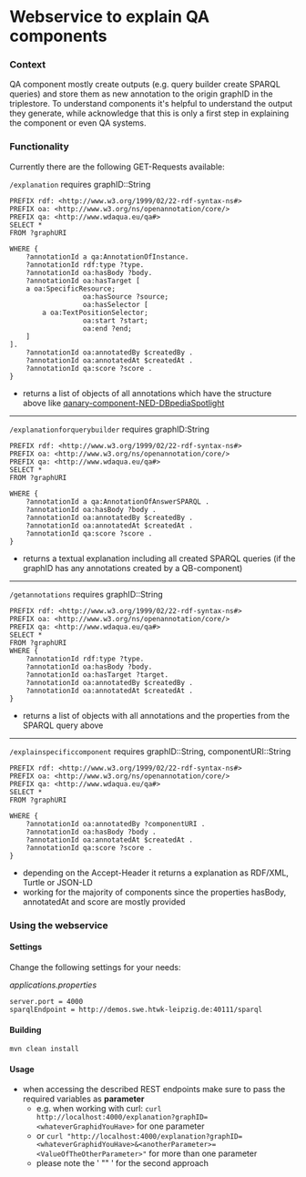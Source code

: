 # Webservice to explain QA components

### Context
QA component mostly create outputs (e.g. query builder create SPARQL queries) and store them as new annotation to the origin graphID in the triplestore. To understand components it's helpful to understand the output they generate, while acknowledge that this is only a first step in explaining the component or even QA systems.

### Functionality
Currently there are the following GET-Requests available:

`/explanation` requires graphID::String
```
PREFIX rdf: <http://www.w3.org/1999/02/22-rdf-syntax-ns#>
PREFIX oa: <http://www.w3.org/ns/openannotation/core/>
PREFIX qa: <http://www.wdaqua.eu/qa#>
SELECT *
FROM ?graphURI

WHERE {
  	?annotationId a qa:AnnotationOfInstance.
    ?annotationId rdf:type ?type.
    ?annotationId oa:hasBody ?body.
    ?annotationId oa:hasTarget [
	a oa:SpecificResource;
                  oa:hasSource ?source;
                  oa:hasSelector [
    	a oa:TextPositionSelector;
                  oa:start ?start;
                  oa:end ?end;
    ]
].
    ?annotationId oa:annotatedBy $createdBy .
    ?annotationId oa:annotatedAt $createdAt .
    ?annotationId qa:score ?score .
}
```
- returns a list of objects of all annotations which have the structure above like [qanary-component-NED-DBpediaSpotlight](https://github.com/WDAqua/Qanary-question-answering-components/tree/master/qanary-component-NED-DBpediaSpotlight)
---
`/explanationforquerybuilder` requires graphID:String
```
PREFIX rdf: <http://www.w3.org/1999/02/22-rdf-syntax-ns#>
PREFIX oa: <http://www.w3.org/ns/openannotation/core/>
PREFIX qa: <http://www.wdaqua.eu/qa#>
SELECT *
FROM ?graphURI

WHERE {
    ?annotationId a qa:AnnotationOfAnswerSPARQL .
    ?annotationId oa:hasBody ?body .
    ?annotationId oa:annotatedBy $createdBy .
    ?annotationId oa:annotatedAt $createdAt .
    ?annotationId qa:score ?score .
}
```
- returns a textual explanation including all created SPARQL queries (if the graphID has any annotations created by a QB-component)
---
`/getannotations` requires graphID::String
```
PREFIX rdf: <http://www.w3.org/1999/02/22-rdf-syntax-ns#>
PREFIX oa: <http://www.w3.org/ns/openannotation/core/>
PREFIX qa: <http://www.wdaqua.eu/qa#>
SELECT *
FROM ?graphURI
WHERE {
    ?annotationId rdf:type ?type.
    ?annotationId oa:hasBody ?body.
    ?annotationId oa:hasTarget ?target.
    ?annotationId oa:annotatedBy $createdBy .
    ?annotationId oa:annotatedAt $createdAt .
}
```
- returns a list of objects with all annotations and the properties from the SPARQL query above
---
`/explainspecificcomponent` requires graphID::String, componentURI::String 
```
PREFIX rdf: <http://www.w3.org/1999/02/22-rdf-syntax-ns#>
PREFIX oa: <http://www.w3.org/ns/openannotation/core/>
PREFIX qa: <http://www.wdaqua.eu/qa#>
SELECT *
FROM ?graphURI

WHERE {
    ?annotationId oa:annotatedBy ?componentURI .
    ?annotationId oa:hasBody ?body .
    ?annotationId oa:annotatedAt $createdAt .
    ?annotationId qa:score ?score .
}
```
- depending on the Accept-Header it returns a explanation as RDF/XML, Turtle or JSON-LD
- working for the majority of components since the properties hasBody, annotatedAt and score are mostly provided

### Using the webservice

#### Settings
Change the following settings for your needs:

*applications.properties*
```
server.port = 4000
sparqlEndpoint = http://demos.swe.htwk-leipzig.de:40111/sparql
```
#### Building
`mvn clean install`
#### Usage
- when accessing the described REST endpoints make sure to pass the required variables as **parameter**
  - e.g. when working with curl: `curl http://localhost:4000/explanation?graphID=<whateverGraphidYouHave>` for one parameter
  - or `curl "http://localhost:4000/explanation?graphID=<whateverGraphidYouHave>&<anotherParameter>=<ValueOfTheOtherParameter>"` for more than one parameter
  - please note the ' "" ' for the second approach
